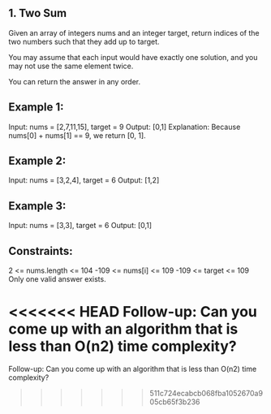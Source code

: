 ## 1. Two Sum
Given an array of integers nums and an integer target, return indices of the two numbers such that they add up to target.

You may assume that each input would have exactly one solution, and you may not use the same element twice.

You can return the answer in any order.

 

## Example 1:

Input: nums = [2,7,11,15], target = 9
Output: [0,1]
Explanation: Because nums[0] + nums[1] == 9, we return [0, 1].
## Example 2:

Input: nums = [3,2,4], target = 6
Output: [1,2]
## Example 3:

Input: nums = [3,3], target = 6
Output: [0,1]
 

## Constraints:

2 <= nums.length <= 104
-109 <= nums[i] <= 109
-109 <= target <= 109
Only one valid answer exists.
 

<<<<<<< HEAD
Follow-up: Can you come up with an algorithm that is less than O(n2) time complexity?
=======
Follow-up: Can you come up with an algorithm that is less than O(n2) time complexity?
>>>>>>> 511c724ecabcb068fba1052670a905cb65f3b236
